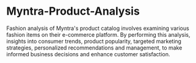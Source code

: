 # Myntra-Product-Analysis
Fashion analysis of Myntra's product catalog involves examining various fashion items on their e-commerce platform. By performing this analysis, insights into consumer trends, product popularity, targeted marketing strategies, personalized recommendations and management, to make informed business decisions and enhance customer satisfaction.

